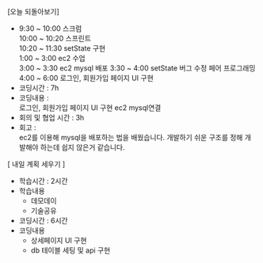 [오늘 되돌아보기]

- 9:30 ~ 10:00 스크럼 <br/>
  10:00 ~ 10:20 스프린트 <br/>
  10:20 ~ 11:30 setState 구현<br/>
  1:00 ~ 3:00 ec2 수업 <br/>
  3:00 ~ 3:30 ec2 mysql 배포
  3:30 ~ 4:00 setState 버그 수정 페어 프로그래밍
  4:00 ~ 6:00 로그인, 회원가입 페이지 UI 구현
  <br/>
- 코딩시간 : 7h
- 코딩내용 :  
   로그인, 회원가입 페이지 UI 구현
  ec2 mysql연결
- 회의 및 협업 시간 : 3h
- 회고 : <br/>
  ec2를 이용해 mysql을 배포하는 법을 배웠습니다. 개발하기 쉬운 구조를 정해 개발해야 하는데 쉽지 않은거 같습니다.

[ 내일 계획 세우기 ]

- 학습시간 : 2시간
- 학습내용
  - 데모데이
  - 기술공유
- 코딩시간 : 6시간
- 코딩내용
  - 상세페이지 UI 구현
  - db 테이블 세팅 및 api 구현
